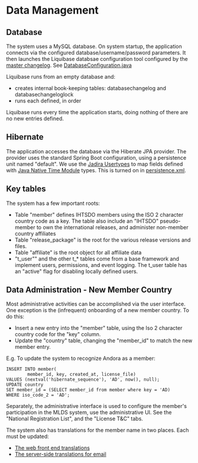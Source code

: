 # Data Management

## Database
The system uses a MySQL database.  On system startup, the application connects via the configured database/username/password parameters.  It then launches the Liquibase databsae configuration tool configured by the [master changelog](../resources/config/liquibase/master.xml).  See [DatabaseConfiguration.java](../java/ca/intelliware/ihtsdo/mlds/config/DatabaseConfiguration.java)

Liquibase runs from an empty database and:

- creates internal book-keeping tables: databasechangelog and databasechangeloglock 
- runs each <changeset> defined, in order

Liquibase runs every time the application starts, doing nothing of there are no new entries defined.

## Hibernate
The application accesses the database via the Hiberate JPA provider.  The provider uses the standard Spring Boot configuration, using a persistence unit named "default".  We use the [Jadira Usertypes](http://jadira.sourceforge.net/usertype-userguide.html) to map fields defined with [Java Native Time Module](https://docs.oracle.com/javase/8/docs/api/java/time/package-summary.html) types.  This is turned on in [persistence.xml](../resources/META-INF/persistence.xml).

## Key tables
The system has a few important roots:

- Table "member" defines IHTSDO members using the ISO 2 character country code as a key.  The table also include an "IHTSDO" pseudo-member to own the international releases, and administer non-member country affiliates
- Table "release_package" is the root for the various release versions and files.
- Table "affiliate" is the root object for all affiliate data
- "t_user"" and the other t_* tables come from a base framework and implement users, permissions, and event logging.  The t_user table has an "active" flag for disabling locally defined users.

## Data Administration - New Member Country
Most administrative activities can be accomplished via the user interface.  One exception is the (infrequent) onboarding of a new member country.  To do this:

- Insert a new entry into the "member" table, using the Iso 2 character country code for the "key" column.
- Update the "country" table, changing the "member_id" to match the new member entry.

E.g. To update the system to recognize Andora as a member:

	INSERT INTO member(
            member_id, key, created_at, license_file)
    VALUES (nextval('hibernate_sequence'), 'AD', now(), null);
    UPDATE country
    SET member_id = (SELECT member_id from member where key = 'AD)
    WHERE iso_code_2 = 'AD';
    
Separately, the administrative interface is used to configure the member's participation in the MLDS system, use the administrative UI.  See the "National Registration List", and the "License T&C" tabs.

The system also has translations for the member name in two places.  Each must be updated:

- [The web front end translations](../../../src/main/webapp/i18n/en.json)
- [The server-side translations for email](../../../src/main/resources/mails/messages/messages_en.properties)
